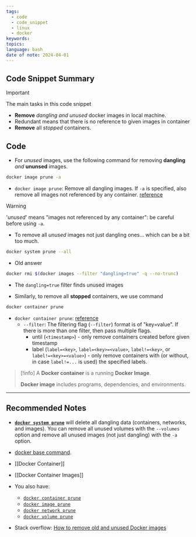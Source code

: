 ```yaml
---
tags:
  - code
  - code_snippet
  - linux
  - docker
keywords: 
topics: 
language: bash
date of note: 2024-04-01
---
```


## Code Snippet Summary

>[!important]
>The main tasks in this code snippet
>- **Remove** *dangling and unused* docker images in local machine. 
>- Redundant means that there is no reference to given images in container
>- **Remove** all *stopped* containers.  

## Code

- For _unused_ images, use the following command for removing **dangling** _and_ **ununsed** images.

```bash
docker image prune -a
```

- `docker image prune`: Remove all dangling images. If `-a` is specified, also remove all images not referenced by any container.  [reference](https://docs.docker.com/reference/cli/docker/image/prune/)

>[!warning]
>'_unused_' means "images not referenced by any container": be careful before using `-a`.


- To remove all _unused_ images not just dangling ones... which can be a bit too much.

```bash
docker system prune --all
```

- Old answer
```bash
docker rmi $(docker images --filter "dangling=true" -q --no-trunc)
```

- The `dangling=true` filter finds unused images


- Similarly, to remove all **stopped** containers, we use command

```bash
docker container prune
```

- `docker container prune`: [reference](https://docs.docker.com/reference/cli/docker/container/prune/)
	- `--filter`: The filtering flag (`--filter`) format is of "key=value". If there is more than one filter, then pass multiple flags.
		- until (`<timestamp>`) - only remove containers created before given timestamp
		- label (`label=<key>`, `label=<key>=<value>`, `label!=<key>`, or `label!=<key>=<value>`) - only remove containers with (or without, in case `label!=...` is used) the specified labels.

>[!info]
>A **Docker container** is a running **Docker Image**.
>
>**Docker image** includes programs, dependencies, and environments.



-----------
##  Recommended Notes

- [**`docker system prune`**](https://docs.docker.com/engine/reference/commandline/system_prune/) will delete all dangling data (containers, networks, and images). You can remove all unused volumes with the `--volumes` option and remove all unused images (not just dangling) with the `-a` option.
- [docker base command](https://docs.docker.com/engine/reference/commandline/docker/).


- [[Docker Container]]
- [[Docker Container Images]]
- You also have:
	- [`docker container prune`](https://docs.docker.com/engine/reference/commandline/container_prune/)
	- [`docker image prune`](https://docs.docker.com/engine/reference/commandline/image_prune/)
	- [`docker network prune`](https://docs.docker.com/engine/reference/commandline/network_prune/)
	- [`docker volume prune`](https://docs.docker.com/engine/reference/commandline/volume_prune/)
- Stack overflow: [How to remove old and unused Docker images](https://stackoverflow.com/questions/32723111/how-to-remove-old-and-unused-docker-images)